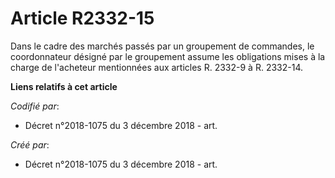 # Article R2332-15

Dans le cadre des marchés passés par un groupement de commandes, le coordonnateur désigné par le groupement assume les
obligations mises à la charge de l'acheteur mentionnées aux articles R. 2332-9 à R. 2332-14.

**Liens relatifs à cet article**

_Codifié par_:

  - Décret n°2018-1075 du 3 décembre 2018 - art.

_Créé par_:

  - Décret n°2018-1075 du 3 décembre 2018 - art.
